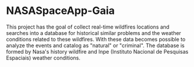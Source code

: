 # NASASpaceApp-Gaia
This project has the goal of collect real-time wildfires locations and searches into a database for historical similar problems and the weather conditions related to these wildfires. With these data becomes possible to analyze the events and catalog as "natural" or "criminal".
The database is formed by Nasa's history wildfire and Inpe (Instituto Nacional de Pesquisas Espaciais) weather conditions.
